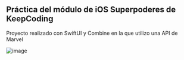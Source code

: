 ## Práctica del módulo de iOS Superpoderes de KeepCoding

Proyecto realizado con SwiftUI y Combine en la que utilizo una API de Marvel

![image](https://github.com/pablomaringallardo/imagenes-marvelApp/blob/main/Captura%20de%20pantalla%202023-11-23%20a%20las%2017.18.24.png)
